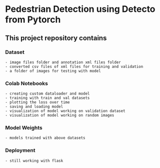 # Pedestrian Detection using Detecto from Pytorch
## This project repository contains
### Dataset
    - image files folder and annotation xml files folder
    - converted csv files of xml files for training and validation
    - a folder of images for testing with model
### Colab Notebooks
    - creating custom dataloader and model
    - training with train and val datasets
    - plotting the loss over time
    - saving and loading model
    - visualization of model working on validation dataset
    - visualization of model working on random images
### Model Weights
    - models trained with above datasets
### Deployment
    - still working with flask

